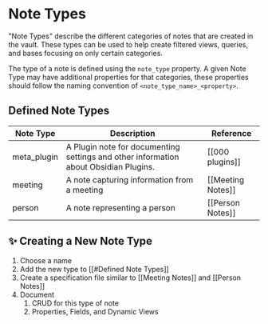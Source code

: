 # Note Types

"Note Types" describe the different categories of notes that are created in the vault. These types can be used to help create filtered views, queries, and bases focusing on only certain categories.

The type of a note is defined using the `note_type` property. A given Note Type may have additional properties for that categories, these properties should follow the naming convention of `<note_type_name>_<property>`.

## Defined Note Types

| Note Type   | Description                                                                          | Reference         |
| ----------- | ------------------------------------------------------------------------------------ | ----------------- |
| meta_plugin | A Plugin note for documenting settings and other information about Obsidian Plugins. | [[000 plugins]]   |
| meeting     | A note capturing information from a meeting                                          | [[Meeting Notes]] |
| person      | A note representing a person                                                         | [[Person Notes]]  |

## ✨ Creating a New Note Type

1. Choose a name
2. Add the new type to [[#Defined Note Types]]
3. Create a specification file similar to [[Meeting Notes]] and [[Person Notes]]
4. Document
	1. CRUD for this type of note
	2. Properties, Fields, and Dynamic Views
